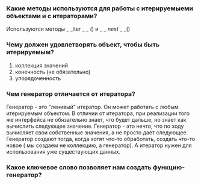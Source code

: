 ### Какие методы используются для работы с итерируемыеми объектами и с итераторами?
Используются методы _ _iter _ _ () и _ _ _next_ _ _()

### Чему должен удовлетворять объект, чтобы быть итерируемым?
1. коллекция значений
2. конечность (не обязательно)
3. упорядоченность 
### Чем генератор отличается от итератора?
Генератор  - это "ленивый" итератор. Он может работать с любым итерируемым объектом. В отличии от итератора, при реализации того же интерфейса не обязательно знает, что будет дальше, но знает как вычислить следующее значение. Генератор - это нечто, что по ходу вычисляет свои собственные значения, а не просто дает следующее. Генератор создают тогда, когда хотят что-то обработать, создать что-то новое ( мы создаем не коллекцию, а генератор). А итератор нужен для использования уже существующих данных.
### Какое ключевое слово позволяет нам создать функцию-генератор?
